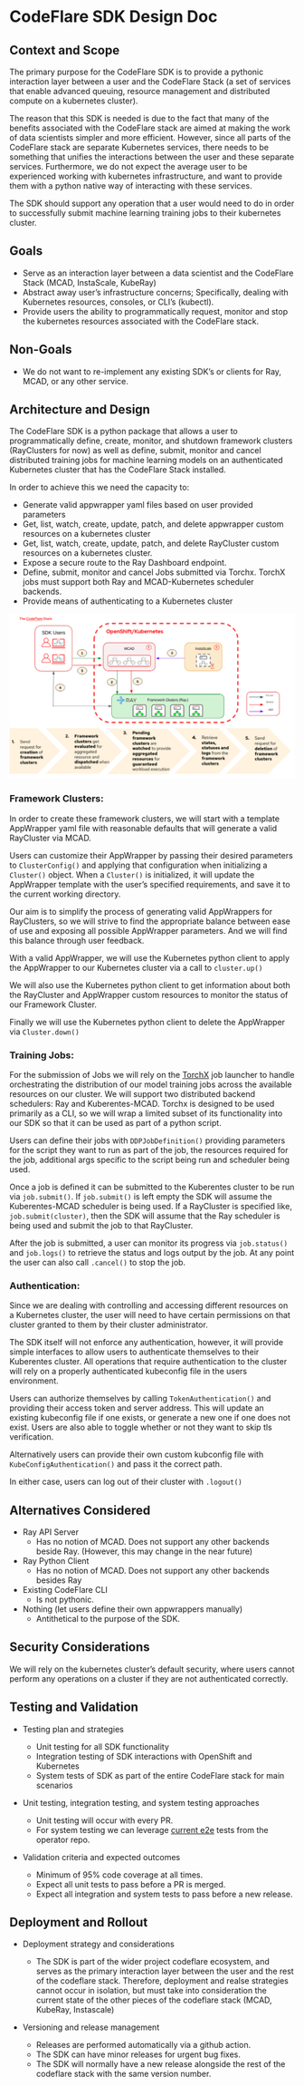 # CodeFlare SDK Design Doc

## Context and Scope

The primary purpose for the CodeFlare SDK is to provide a pythonic interaction layer between a user and the CodeFlare Stack (a set of services that enable advanced queuing, resource management and distributed compute on a kubernetes cluster).

The reason that this SDK is needed is due to the fact that many of the benefits associated with the CodeFlare stack are aimed at making the work of data scientists simpler and more efficient. However, since all parts of the CodeFlare stack are separate Kubernetes services, there needs to be something that unifies the interactions between the user and these separate services. Furthermore, we do not expect the average user to be experienced  working with kubernetes infrastructure, and want to provide them with a python native way of interacting with these services.

The SDK should support any operation that a user would need to do in order to successfully submit machine learning training jobs to their kubernetes cluster.

## Goals

* Serve as an interaction layer between a data scientist and the CodeFlare Stack (MCAD, InstaScale, KubeRay)
* Abstract away user’s infrastructure concerns; Specifically, dealing with Kubernetes resources, consoles, or CLI’s (kubectl).
* Provide users the ability to programmatically request, monitor and stop the kubernetes resources associated with the CodeFlare stack.

## Non-Goals

* We do not want to re-implement any existing SDK’s or clients for Ray, MCAD, or any other service.

## Architecture and Design

The CodeFlare SDK is a python package that allows a user to programmatically define, create, monitor, and shutdown framework clusters (RayClusters for now) as well as define, submit, monitor and cancel distributed training jobs for machine learning models on an authenticated Kubernetes cluster that has the CodeFlare Stack installed.

In order to achieve this we need the capacity to:

* Generate valid appwrapper yaml files based on user provided parameters
* Get, list, watch, create, update, patch, and delete appwrapper custom resources on a kubernetes cluster
* Get, list, watch, create, update, patch, and delete RayCluster custom resources on a kubernetes cluster.
* Expose a secure route to the  Ray Dashboard endpoint.
* Define, submit, monitor and cancel Jobs submitted via Torchx. TorchX jobs must support both Ray and MCAD-Kubernetes scheduler backends.
* Provide means of authenticating to a Kubernetes cluster

![](/docs/images/sdk-diagram.png)

### Framework Clusters:

In order to create these framework clusters, we will start with a template AppWrapper yaml file with reasonable defaults that will generate a valid RayCluster via MCAD.

Users can customize their AppWrapper by passing their desired parameters to `ClusterConfig()` and applying that configuration when initializing a `Cluster()` object.  When a `Cluster()` is initialized, it will update the AppWrapper template with the user’s specified requirements, and save it to the current working directory.

Our aim is to simplify the process of generating valid AppWrappers for RayClusters, so we will strive to find the appropriate balance between ease of use and exposing all possible AppWrapper parameters. And we will find this balance through user feedback.

With a valid AppWrapper, we will use the Kubernetes python client to apply the AppWrapper to our Kubernetes cluster via a call to `cluster.up()`

We will also use the Kubernetes python client to get information about both the RayCluster and AppWrapper custom resources to monitor the status of our Framework Cluster.

Finally we will use the Kubernetes python client to delete the AppWrapper via `Cluster.down()`

### Training Jobs:

For the submission of Jobs we will rely on the [TorchX](https://pytorch.org/torchx/latest/) job launcher to handle orchestrating the distribution of our model training jobs across the available resources on our cluster. We will support two distributed backend schedulers: Ray and Kuberentes-MCAD. Torchx is designed to be used primarily as a CLI, so we will wrap a limited subset of its functionality into our SDK so that it can be used as part of a python script.

Users can define their jobs with `DDPJobDefinition()` providing parameters for the script they want to run as part of the job, the resources required for the job, additional args specific to the script being run and scheduler being used.

Once a job is defined it can be submitted to the Kuberentes cluster to be run via `job.submit()`. If `job.submit()` is left empty the SDK will assume the Kuberentes-MCAD scheduler is being used. If a RayCluster is specified like, `job.submit(cluster)`, then the SDK will assume that the Ray scheduler is being used and submit the job to that RayCluster.

After the job is submitted, a user can monitor its progress via  `job.status()` and `job.logs()` to retrieve the status and logs output by the job.  At any point the user can also call `.cancel()` to stop the job.

### Authentication:

Since we are dealing with controlling and accessing different resources on a Kubernetes cluster, the user will need to have certain permissions on that cluster granted to them by their cluster administrator.

The SDK itself will not enforce any authentication, however, it will provide simple interfaces to allow users to authenticate themselves to their Kuberentes cluster. All operations that require authentication to the cluster will rely on a properly authenticated kubeconfig file in the users environment.

Users can authorize themselves by calling `TokenAuthentication()` and providing their access token and server address. This will update an existing kubeconfig file if one exists, or generate a new one if one does not exist. Users are also able to toggle whether or not they want to skip tls verification.

Alternatively users can provide their own custom kubconfig file with `KubeConfigAuthentication()`  and pass it the correct path.

In either case, users can log out of their cluster with `.logout()`

## Alternatives Considered

* Ray API Server
    * Has no notion of MCAD. Does not support any other backends beside Ray. (However, this may change in the near future)
* Ray Python Client
    * Has no notion of MCAD. Does not support any other backends besides Ray
* Existing CodeFlare CLI
    * Is not pythonic.
* Nothing (let users define their own appwrappers manually)
    * Antithetical to the purpose of the SDK.

## Security Considerations


We will rely on the kubernetes cluster’s default security, where users cannot perform any operations on a cluster if they are not authenticated correctly.

## Testing and Validation

* Testing plan and strategies

    * Unit testing for all SDK functionality
    * Integration testing of SDK interactions with OpenShift and Kubernetes
    * System tests  of SDK as part of the entire CodeFlare stack for main scenarios
* Unit testing, integration testing, and system testing approaches
    * Unit testing will occur with every PR.
    * For system testing we can leverage [current e2e](https://github.com/project-codeflare/codeflare-operator/tree/main/test/e2e) tests from the operator repo.
* Validation criteria and expected outcomes
    * Minimum of 95% code coverage at all times.
    * Expect all unit tests to pass before a PR is merged.
    * Expect all integration and system tests to pass before a new release.

## Deployment and Rollout

* Deployment strategy and considerations
    * The SDK is part of the wider project codeflare ecosystem, and serves as the primary interaction layer between the user and the rest of the codeflare stack. Therefore, deployment and realse strategies cannot occur in isolation, but must take into consideration the current state of the other pieces of the codeflare stack (MCAD, KubeRay, Instascale)

* Versioning and release management
    * Releases are performed automatically via a github action.
    * The SDK can have minor releases for urgent bug fixes.
    * The SDK will normally have a new release alongside the rest of the codeflare stack with the same version number.
